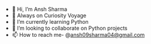 - 👋 Hi, I’m Ansh Sharma
- 👀 Always on Curiosity Voyage
- 🌱 I’m currently learning Python
- 💞️ I’m looking to collaborate on Python projects
- 📫 How to reach me- @ansh09sharma04@gmail.com

<!---
AnshSharma9/AnshSharma9 is a ✨ special ✨ repository because its `README.md` (this file) appears on your GitHub profile.
You can click the Preview link to take a look at your changes.
--->
